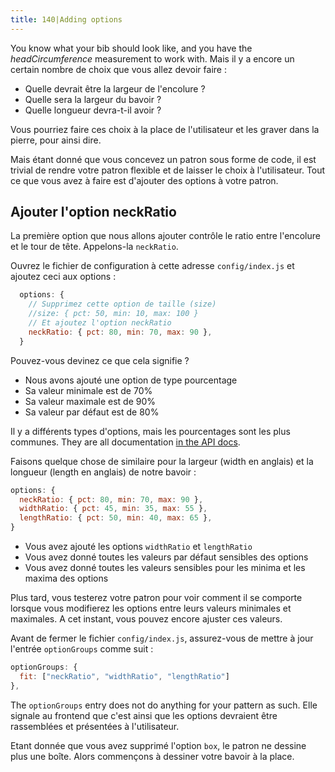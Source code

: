 ```yaml
---
title: 140|Adding options
---
```


You know what your bib should look like, and you have the *headCircumference* measurement to work with. Mais il y a encore un certain nombre de choix que vous allez devoir faire :

 - Quelle devrait être la largeur de l'encolure ?
 - Quelle sera la largeur du bavoir ?
 - Quelle longueur devra-t-il avoir ?

Vous pourriez faire ces choix à la place de l'utilisateur et les graver dans la pierre, pour ainsi dire.

Mais étant donné que vous concevez un patron sous forme de code, il est trivial de rendre votre patron flexible et de laisser le choix à l'utilisateur. Tout ce que vous avez à faire est d'ajouter des options à votre patron.

## Ajouter l'option neckRatio

La première option que nous allons ajouter contrôle le ratio entre l'encolure et le tour de tête. Appelons-la `neckRatio`.

Ouvrez le fichier de configuration à cette adresse `config/index.js` et ajoutez ceci aux options :

```js
  options: {
    // Supprimez cette option de taille (size)
    //size: { pct: 50, min: 10, max: 100 }
    // Et ajoutez l'option neckRatio
    neckRatio: { pct: 80, min: 70, max: 90 }, 
  }
```

Pouvez-vous devinez ce que cela signifie ?

 - Nous avons ajouté une option de type pourcentage
 - Sa valeur minimale est de 70%
 - Sa valeur maximale est de 90%
 - Sa valeur par défaut est de 80%

<Note>

Il y a différents types d'options, mais les pourcentages sont les plus communes.
They are all documentation [in the API docs](/reference/api/config/#options).

</Note>

Faisons quelque chose de similaire pour la largeur (width en anglais) et la longueur (length en anglais) de notre bavoir :

```js
options: {
  neckRatio: { pct: 80, min: 70, max: 90 }, 
  widthRatio: { pct: 45, min: 35, max: 55 }, 
  lengthRatio: { pct: 50, min: 40, max: 65 }, 
}
```

 - Vous avez ajouté les options `widthRatio` et `lengthRatio`
 - Vous avez donné toutes les valeurs par défaut sensibles des options
 - Vous avez donné toutes les valeurs sensibles pour les minima et les maxima des options

<Note>

Plus tard, vous testerez votre patron pour voir comment il se comporte lorsque vous modifierez les options entre leurs valeurs minimales et maximales. A cet instant, vous pouvez encore ajuster ces valeurs.

</Note>

Avant de fermer le fichier `config/index.js`, assurez-vous de mettre à jour l'entrée `optionGroups` comme suit :

```js
optionGroups: {
  fit: ["neckRatio", "widthRatio", "lengthRatio"]
},
```

<Note>

The `optionGroups` entry does not do anything for your pattern as such. 
Elle signale au frontend que c'est ainsi que les options devraient être rassemblées et présentées à l'utilisateur.

</Note>

Etant donnée que vous avez supprimé l'option `box`, le patron ne dessine plus une boîte. Alors commençons à dessiner votre bavoir à la place.
